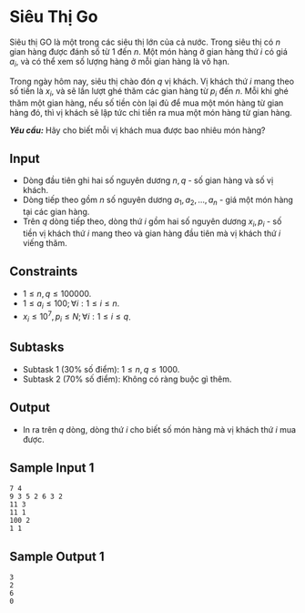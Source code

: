 # Siêu Thị Go

Siêu thị GO là một trong các siêu thị lớn của cả nước. Trong siêu thị có $n$ gian hàng được đánh số từ $1$ đến $n$. Một món hàng ở gian hàng thứ $i$ có giá $a_i,$ và có thể xem số lượng hàng ở mỗi gian hàng là vô hạn.

Trong ngày hôm nay, siêu thị chào đón $q$ vị khách. Vị khách thứ $i$ mang theo số tiền là $x_i,$ và sẽ lần lượt ghé thăm các gian hàng từ $p_i$ đến $n$. Mỗi khi ghé thăm một gian hàng, nếu số tiền còn lại đủ để mua một món hàng từ gian hàng đó, thì vị khách sẽ lập tức chi tiền ra mua một món hàng từ gian hàng.

***Yêu cầu:*** Hãy cho biết mỗi vị khách mua được bao nhiêu món hàng?

## Input 

- Dòng đầu tiên ghi hai số nguyên dương $n, q$ - số gian hàng và số vị khách.
- Dòng tiếp theo gồm $n$ số nguyên dương $a_1, a_2, ..., a_n$ - giá một món hàng tại các gian hàng.
- Trên $q$ dòng tiếp theo, dòng thứ $i$ gồm hai số nguyên dương $x_i, p_i$ - số tiền vị khách thứ $i$ mang theo và gian hàng đầu tiên mà vị khách thứ $i$ viếng thăm.

## Constraints 

- $1 \le n, q \leq 100000$.
- $1 \le a_i \leq 100; \forall i: 1 \le i \le n$. 
- $x_i \leq 10^7, p_i \leq N; \forall i: 1 \le i \le q$.

## Subtasks 

- Subtask $1$ ($30\%$ số điểm): $1 \le n, q \le 1000$.
- Subtask $2$ ($70\%$ số điểm): Không có ràng buộc gì thêm.

## Output 

- In ra trên $q$ dòng, dòng thứ $i$ cho biết số món hàng mà vị khách thứ $i$ mua được.

## Sample Input 1

```
7 4
9 3 5 2 6 3 2
11 3
11 1
100 2
1 1
```

## Sample Output 1

```
3
2
6
0
```

